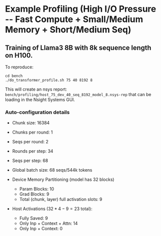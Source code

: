 # Example Profiling (High I/O Pressure -- Fast Compute + Small/Medium Memory + Short/Medium Seq)

## Training of Llama3 8B with 8k sequence length on H100. 

To reproduce:

```shell
cd bench
./do_transformer_profile.sh 75 40 8192 8
```

This will create an nsys report: `bench/profiling/host_75_dev_40_seq_8192_model_8.nsys-rep` that can be loading in the Nsight Systems GUI.

### Auto-configuration details

- Chunk size: 16384
- Chunks per round: 1
- Seqs per round: 2
- Rounds per step: 34
- Seqs per step: 68
- Global batch size: 68 seqs/544k tokens

- Device Memory Partitioning (model has 32 blocks)
    - Param Blocks: 10
    - Grad Blocks: 9
    - Total (chunk, layer) full activation slots: 9

- Host Activations ($32 * 4 - 9 = 23$ total):
    - Fully Saved: 9
    - Only Inp + Context + Attn: 14
    - Only Inp + Context: 0
